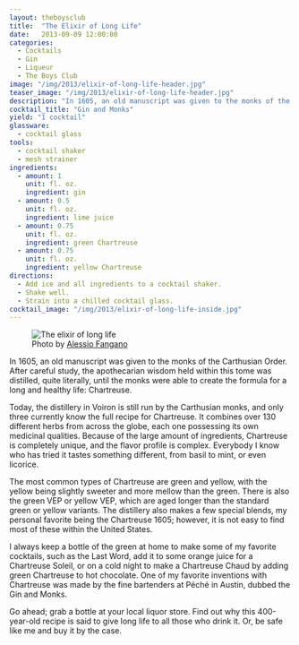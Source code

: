 ```yaml
---
layout: theboysclub
title:  "The Elixir of Long Life"
date:   2013-09-09 12:00:00
categories:
  - Cocktails
  - Gin
  - Liqueur
  - The Boys Club
image: "/img/2013/elixir-of-long-life-header.jpg"
teaser_image: "/img/2013/elixir-of-long-life-header.jpg"
description: "In 1605, an old manuscript was given to the monks of the Carthusian Order. After careful study, the apothecarian wisdom held within this tome was distilled, quite literally, until the monks were able to create..."
cocktail_title: "Gin and Monks"
yield: "1 cocktail"
glassware:
  - cocktail glass
tools:
  - cocktail shaker
  - mesh strainer
ingredients:
  - amount: 1
    unit: fl. oz.
    ingredient: gin
  - amount: 0.5
    unit: fl. oz.
    ingredient: lime juice
  - amount: 0.75
    unit: fl. oz.
    ingredient: green Chartreuse
  - amount: 0.75
    unit: fl. oz.
    ingredient: yellow Chartreuse
directions:
  - Add ice and all ingredients to a cocktail shaker.
  - Shake well.
  - Strain into a chilled cocktail glass.
cocktail_image: "/img/2013/elixir-of-long-life-inside.jpg"
---
```


<figure>
  <img src="/img/2013/elixir-of-long-life-header.jpg" alt="The elixir of long life">
  <figcaption>Photo by <a target="\_blank" href="https://500px.com/alessiofangano">Alessio Fangano</a></figcaption>
</figure>

In 1605, an old manuscript was given to the monks of the Carthusian Order. After careful study, the apothecarian wisdom held within this tome was distilled, quite literally, until the monks were able to create the formula for a long and healthy life: Chartreuse.

Today, the distillery in Voiron is still run by the Carthusian monks, and only three currently know the full recipe for Chartreuse. It combines over 130 different herbs from across the globe, each one possessing its own medicinal qualities. Because of the large amount of ingredients, Chartreuse is completely unique, and the flavor profile is complex. Everybody I know who has tried it tastes something different, from basil to mint, or even licorice.

The most common types of Chartreuse are green and yellow, with the yellow being slightly sweeter and more mellow than the green. There is also the green VEP or yellow VEP, which are aged longer than the standard green or yellow variants. The distillery also makes a few special blends, my personal favorite being the Chartreuse 1605; however, it is not easy to find most of these within the United States.

I always keep a bottle of the green at home to make some of my favorite cocktails, such as the Last Word, add it to some orange juice for a Chartreuse Soleil, or on a cold night to make a Chartreuse Chaud by adding green Chartreuse to hot chocolate. One of my favorite inventions with Chartreuse was made by the fine bartenders at Péché in Austin, dubbed the Gin and Monks.

Go ahead; grab a bottle at your local liquor store. Find out why this 400-year-old recipe is said to give long life to all those who drink it. Or, be safe like me and buy it by the case.
